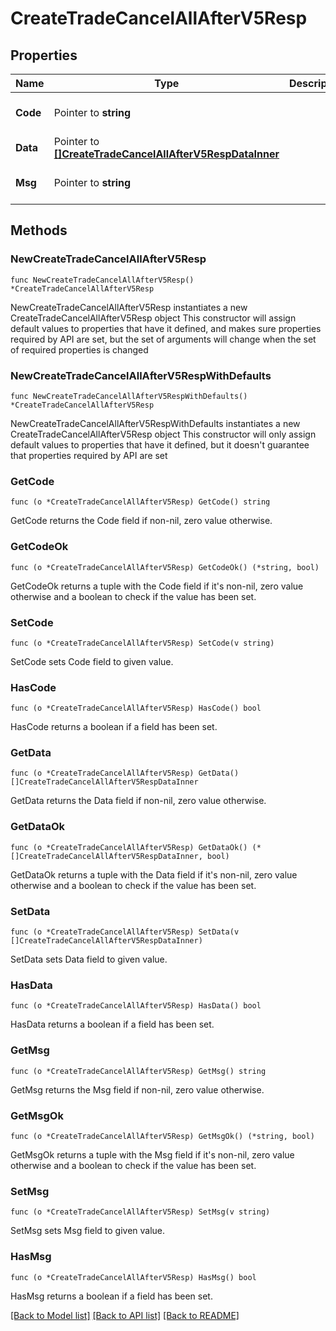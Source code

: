 # CreateTradeCancelAllAfterV5Resp

## Properties

Name | Type | Description | Notes
------------ | ------------- | ------------- | -------------
**Code** | Pointer to **string** |  | [optional] [default to ""]
**Data** | Pointer to [**[]CreateTradeCancelAllAfterV5RespDataInner**](CreateTradeCancelAllAfterV5RespDataInner.md) |  | [optional] 
**Msg** | Pointer to **string** |  | [optional] [default to ""]

## Methods

### NewCreateTradeCancelAllAfterV5Resp

`func NewCreateTradeCancelAllAfterV5Resp() *CreateTradeCancelAllAfterV5Resp`

NewCreateTradeCancelAllAfterV5Resp instantiates a new CreateTradeCancelAllAfterV5Resp object
This constructor will assign default values to properties that have it defined,
and makes sure properties required by API are set, but the set of arguments
will change when the set of required properties is changed

### NewCreateTradeCancelAllAfterV5RespWithDefaults

`func NewCreateTradeCancelAllAfterV5RespWithDefaults() *CreateTradeCancelAllAfterV5Resp`

NewCreateTradeCancelAllAfterV5RespWithDefaults instantiates a new CreateTradeCancelAllAfterV5Resp object
This constructor will only assign default values to properties that have it defined,
but it doesn't guarantee that properties required by API are set

### GetCode

`func (o *CreateTradeCancelAllAfterV5Resp) GetCode() string`

GetCode returns the Code field if non-nil, zero value otherwise.

### GetCodeOk

`func (o *CreateTradeCancelAllAfterV5Resp) GetCodeOk() (*string, bool)`

GetCodeOk returns a tuple with the Code field if it's non-nil, zero value otherwise
and a boolean to check if the value has been set.

### SetCode

`func (o *CreateTradeCancelAllAfterV5Resp) SetCode(v string)`

SetCode sets Code field to given value.

### HasCode

`func (o *CreateTradeCancelAllAfterV5Resp) HasCode() bool`

HasCode returns a boolean if a field has been set.

### GetData

`func (o *CreateTradeCancelAllAfterV5Resp) GetData() []CreateTradeCancelAllAfterV5RespDataInner`

GetData returns the Data field if non-nil, zero value otherwise.

### GetDataOk

`func (o *CreateTradeCancelAllAfterV5Resp) GetDataOk() (*[]CreateTradeCancelAllAfterV5RespDataInner, bool)`

GetDataOk returns a tuple with the Data field if it's non-nil, zero value otherwise
and a boolean to check if the value has been set.

### SetData

`func (o *CreateTradeCancelAllAfterV5Resp) SetData(v []CreateTradeCancelAllAfterV5RespDataInner)`

SetData sets Data field to given value.

### HasData

`func (o *CreateTradeCancelAllAfterV5Resp) HasData() bool`

HasData returns a boolean if a field has been set.

### GetMsg

`func (o *CreateTradeCancelAllAfterV5Resp) GetMsg() string`

GetMsg returns the Msg field if non-nil, zero value otherwise.

### GetMsgOk

`func (o *CreateTradeCancelAllAfterV5Resp) GetMsgOk() (*string, bool)`

GetMsgOk returns a tuple with the Msg field if it's non-nil, zero value otherwise
and a boolean to check if the value has been set.

### SetMsg

`func (o *CreateTradeCancelAllAfterV5Resp) SetMsg(v string)`

SetMsg sets Msg field to given value.

### HasMsg

`func (o *CreateTradeCancelAllAfterV5Resp) HasMsg() bool`

HasMsg returns a boolean if a field has been set.


[[Back to Model list]](../README.md#documentation-for-models) [[Back to API list]](../README.md#documentation-for-api-endpoints) [[Back to README]](../README.md)


